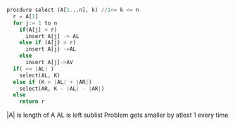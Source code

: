 
```python

procdure select (A[1...n], k) //1<= k <= n
  r = A[1]
  for j:= 1 to n
    if(A[j] < r)
      insert A[j] -> AL
    else if (A[j} > r)
      insert A[j} ->AL
    else 
      insert A[j]->AV
  if( <= |AL| )
    select(AL, K)
  else if (K > |AL| + |AR|)
    select(AR, K - |AL| - |AR|)
  else 
    return r
```
|A| is length of A
AL is left sublist
Problem gets smaller by atlest 1 every time
